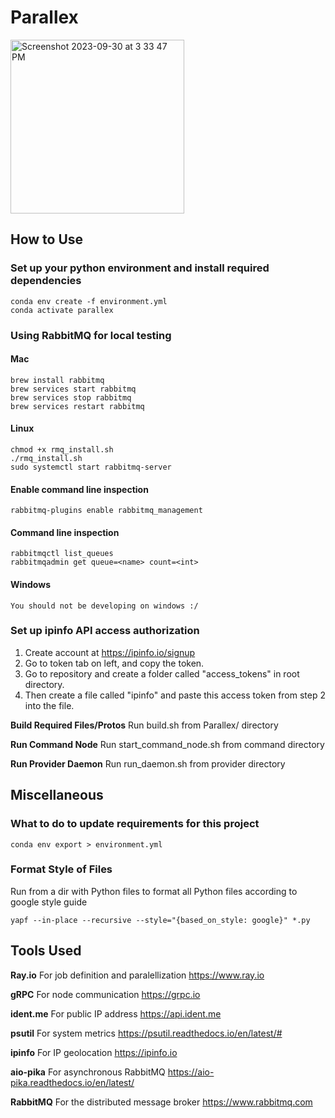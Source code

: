 # Parallex

<img width="278" alt="Screenshot 2023-09-30 at 3 33 47 PM" src="https://github.com/vbala29/Parallex/assets/56012430/2b17fc5a-a84a-425a-9cd8-29fc8216f0de">

## How to Use

### Set up your python environment and install required dependencies

```(bash)
conda env create -f environment.yml
conda activate parallex
```

### Using RabbitMQ for local testing

#### Mac

```(bash)
brew install rabbitmq
brew services start rabbitmq
brew services stop rabbitmq
brew services restart rabbitmq
```

#### Linux

```(bash)
chmod +x rmq_install.sh
./rmq_install.sh
sudo systemctl start rabbitmq-server
```

#### Enable command line inspection

```(bash)
rabbitmq-plugins enable rabbitmq_management
```

#### Command line inspection

```(bash)
rabbitmqctl list_queues
rabbitmqadmin get queue=<name> count=<int>
```

#### Windows

```(text)
You should not be developing on windows :/
```

### Set up ipinfo API access authorization

1. Create account at <https://ipinfo.io/signup>
2. Go to token tab on left, and copy the token.
3. Go to repository and create a folder called "access_tokens" in root directory.
4. Then create a file called "ipinfo" and paste this access token from step 2 into the file.

**Build Required Files/Protos**
Run build.sh from Parallex/ directory

**Run Command Node**
Run start_command_node.sh from command directory

**Run Provider Daemon**
Run run_daemon.sh from provider directory

## Miscellaneous

### What to do to update requirements for this project

```conda env export > environment.yml```

### Format Style of Files

Run from a dir with Python files to format all Python files according to google style guide

```yapf --in-place --recursive --style="{based_on_style: google}" *.py```

## Tools Used

**Ray.io** For job definition and paralellization <https://www.ray.io>

**gRPC** For node communication <https://grpc.io>

**ident.me** For public IP address <https://api.ident.me>

**psutil** For system metrics <https://psutil.readthedocs.io/en/latest/#>

**ipinfo** For IP geolocation <https://ipinfo.io>

**aio-pika** For asynchronous RabbitMQ <https://aio-pika.readthedocs.io/en/latest/>

**RabbitMQ** For the distributed message broker <https://www.rabbitmq.com>
